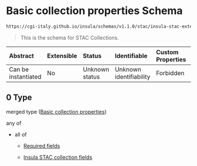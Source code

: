 # Basic collection properties Schema

```txt
https://cgi-italy.github.io/insula/schemas/v1.1.0/stac/insula-stac-extension.schema.json#/oneOf/0
```



> This is the schema for STAC Collections.

| Abstract            | Extensible | Status         | Identifiable            | Custom Properties | Additional Properties | Access Restrictions | Defined In                                                                                                   |
| :------------------ | :--------- | :------------- | :---------------------- | :---------------- | :-------------------- | :------------------ | :----------------------------------------------------------------------------------------------------------- |
| Can be instantiated | No         | Unknown status | Unknown identifiability | Forbidden         | Allowed               | none                | [insula-stac-extension.schema.json\*](schemas/stac/insula-stac-extension.schema.json) |

## 0 Type

merged type ([Basic collection properties](insula-stac-extension-oneof-basic-collection-properties.md))

any of

* all of

  * [Required fields](insula-stac-extension-oneof-basic-collection-properties-anyof-0-allof-required-fields.md)

  * [Insula STAC collection fields](insula-stac-extension-defs-insula-stac-collection-fields.md)
